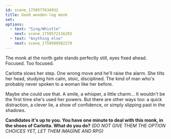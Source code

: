```yaml
---
id: scene_1759577634932
title: Good wooden-leg monk
set:
options:
  - text: "Sing/Whistle"
    next: scene_1759572116293
  - text: "Anything else"
    next: scene_1759509582270
---
```


The monk at the north gate stands perfectly still, eyes fixed ahead.
Focused. Too focused.

Carlotta slows her step. One wrong move and he'll raise the alarm.
She tilts her head, studying him calm, stoic, disciplined. The kind of man who's probably never spoken to a woman like her before.

Maybe she could use that. A smile, a whisper, a little charm... It wouldn't be the first time she's used her powers.
But there are other ways too: a quick distraction, a clever lie, a show of confidence, or simply slipping past in the shadows.

**Candidates it's up to you. You have one minute to deal with this monk, in the shoes of Carlotta. What do you do?**
*(DO NOT GIVE THEM THE OPTION CHOICES YET, LET THEM IMAGINE AND RPG)*
